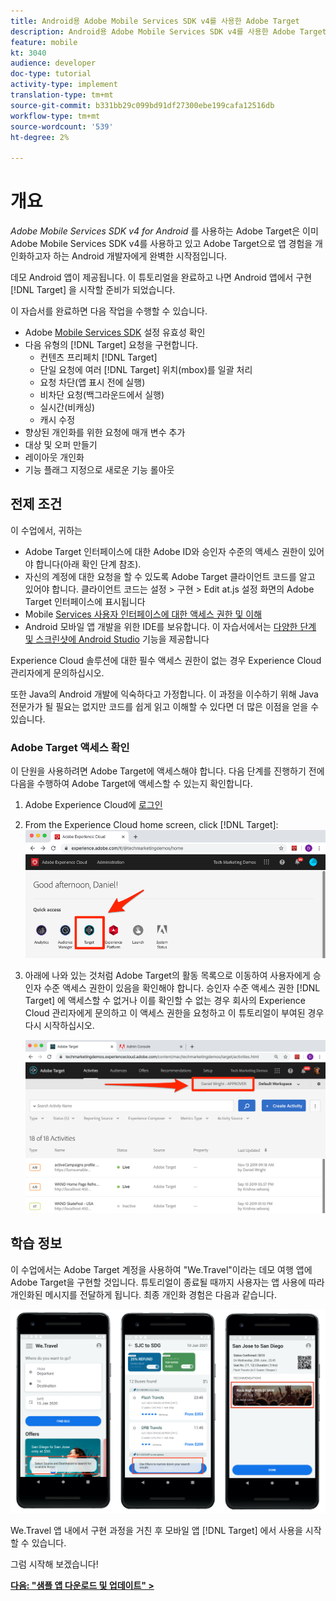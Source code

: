 ```yaml
---
title: Android용 Adobe Mobile Services SDK v4를 사용한 Adobe Target
description: Android용 Adobe Mobile Services SDK v4를 사용한 Adobe Target은 이미 Adobe Mobile Services SDK v4를 사용하고 있고 Adobe Target으로 앱 경험을 개인화하고자 하는 Android 개발자에게 완벽한 시작점입니다.
feature: mobile
kt: 3040
audience: developer
doc-type: tutorial
activity-type: implement
translation-type: tm+mt
source-git-commit: b331bb29c099bd91df27300ebe199cafa12516db
workflow-type: tm+mt
source-wordcount: '539'
ht-degree: 2%

---
```



# 개요

_Adobe Mobile Services SDK v4 for Android_ 를 사용하는 Adobe Target은 이미 Adobe Mobile Services SDK v4를 사용하고 있고 Adobe Target으로 앱 경험을 개인화하고자 하는 Android 개발자에게 완벽한 시작점입니다.

데모 Android 앱이 제공됩니다. 이 튜토리얼을 완료하고 나면 Android 앱에서 구현 [!DNL Target] 을 시작할 준비가 되었습니다.

이 자습서를 완료하면 다음 작업을 수행할 수 있습니다.

* Adobe [Mobile Services SDK](https://docs.adobe.com/content/help/en/mobile-services/android/getting-started-android/requirements.html) 설정 유효성 확인
* 다음 유형의 [!DNL Target] 요청을 구현합니다.
   * 컨텐츠 프리페치 [!DNL Target]
   * 단일 요청에 여러 [!DNL Target] 위치(mbox)를 일괄 처리
   * 요청 차단(앱 표시 전에 실행)
   * 비차단 요청(백그라운드에서 실행)
   * 실시간(비캐싱)
   * 캐시 수정
* 향상된 개인화를 위한 요청에 매개 변수 추가
* 대상 및 오퍼 만들기
* 레이아웃 개인화
* 기능 플래그 지정으로 새로운 기능 롤아웃

## 전제 조건

이 수업에서, 귀하는

* Adobe Target 인터페이스에 대한 Adobe ID와 승인자 수준의 액세스 권한이 있어야 합니다(아래 확인 단계 참조).
* 자신의 계정에 대한 요청을 할 수 있도록 Adobe Target 클라이언트 코드를 알고 있어야 합니다. 클라이언트 코드는 설정 > 구현 > Edit at.js 설정 화면의 Adobe Target 인터페이스에 표시됩니다
* Mobile [Services 사용자 인터페이스에 대한 액세스 권한 및 이해](https://mobilemarketing.adobe.com)
* Android 모바일 앱 개발을 위한 IDE를 보유합니다. 이 자습서에서는 [다양한 단계 및 스크린샷에 Android Studio](https://developer.android.com/studio/install) 기능을 제공합니다

Experience Cloud 솔루션에 대한 필수 액세스 권한이 없는 경우 Experience Cloud 관리자에게 문의하십시오.

또한 Java의 Android 개발에 익숙하다고 가정합니다. 이 과정을 이수하기 위해 Java 전문가가 될 필요는 없지만 코드를 쉽게 읽고 이해할 수 있다면 더 많은 이점을 얻을 수 있습니다.

### Adobe Target 액세스 확인

이 단원을 사용하려면 Adobe Target에 액세스해야 합니다. 다음 단계를 진행하기 전에 다음을 수행하여 Adobe Target에 액세스할 수 있는지 확인합니다.

1. Adobe Experience Cloud에 [로그인](https://experience.adobe.com/)
1. From the Experience Cloud home screen, click [!DNL Target]:
   ![Experience Cloud 홈 화면](assets/aec_homeScreen_clickTarget.png)
1. 아래에 나와 있는 것처럼 Adobe Target의 활동 목록으로 이동하여 사용자에게 승인자 수준 액세스 권한이 있음을 확인해야 합니다. 승인자 수준 액세스 권한 [!DNL Target] 에 액세스할 수 없거나 이를 확인할 수 없는 경우 회사의 Experience Cloud 관리자에게 문의하고 이 액세스 권한을 요청하고 이 튜토리얼이 부여된 경우 다시 시작하십시오.

   ![Adobe UI](assets/targetUI_approver.png)

## 학습 정보

이 수업에서는 Adobe Target 계정을 사용하여 &quot;We.Travel&quot;이라는 데모 여행 앱에 Adobe Target을 구현할 것입니다. 튜토리얼이 종료될 때까지 사용자는 앱 사용에 따라 개인화된 메시지를 전달하게 됩니다. 최종 개인화 경험은 다음과 같습니다.

![We.Travel app final](assets/overview_final_result.jpg)

We.Travel 앱 내에서 구현 과정을 거친 후 모바일 앱 [!DNL Target] 에서 사용을 시작할 수 있습니다.

그럼 시작해 보겠습니다!

**[다음: &quot;샘플 앱 다운로드 및 업데이트&quot; >](download-and-update-the-sample-app.md)**
